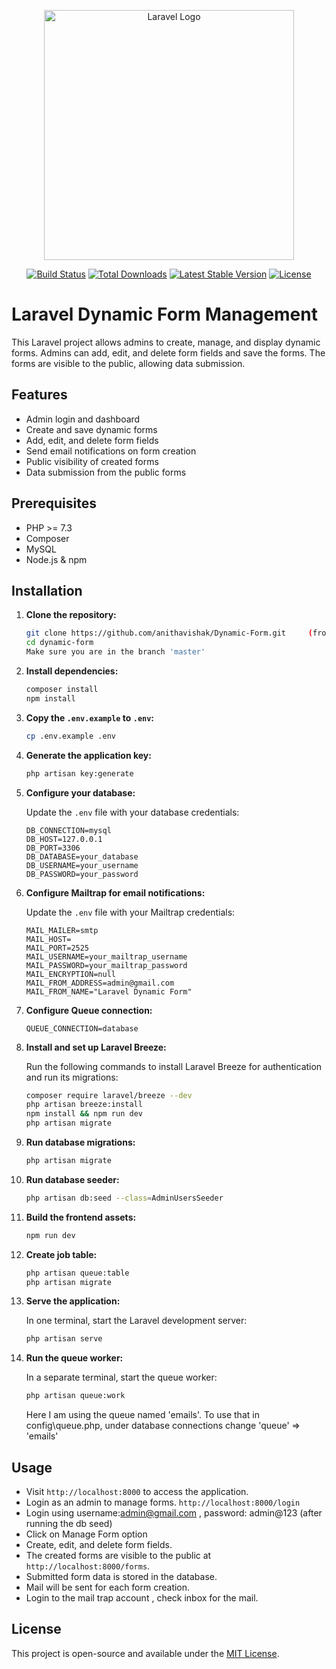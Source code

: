 <p align="center"><a href="https://laravel.com" target="_blank"><img src="https://raw.githubusercontent.com/laravel/art/master/logo-lockup/5%20SVG/2%20CMYK/1%20Full%20Color/laravel-logolockup-cmyk-red.svg" width="400" alt="Laravel Logo"></a></p>

<p align="center">
<a href="https://github.com/laravel/framework/actions"><img src="https://github.com/laravel/framework/workflows/tests/badge.svg" alt="Build Status"></a>
<a href="https://packagist.org/packages/laravel/framework"><img src="https://img.shields.io/packagist/dt/laravel/framework" alt="Total Downloads"></a>
<a href="https://packagist.org/packages/laravel/framework"><img src="https://img.shields.io/packagist/v/laravel/framework" alt="Latest Stable Version"></a>
<a href="https://packagist.org/packages/laravel/framework"><img src="https://img.shields.io/packagist/l/laravel/framework" alt="License"></a>
</p>

# Laravel Dynamic Form Management

This Laravel project allows admins to create, manage, and display dynamic forms. Admins can add, edit, and delete form fields and save the forms. The forms are visible to the public, allowing data submission.

## Features

- Admin login and dashboard
- Create and save dynamic forms
- Add, edit, and delete form fields
- Send email notifications on form creation
- Public visibility of created forms
- Data submission from the public forms

## Prerequisites

- PHP >= 7.3
- Composer
- MySQL
- Node.js & npm 

## Installation

1. **Clone the repository:**

    ```bash
    git clone https://github.com/anithavishak/Dynamic-Form.git     (from master branch)
    cd dynamic-form
    Make sure you are in the branch 'master'
    ```

2. **Install dependencies:**

    ```bash
    composer install
    npm install
    ```

3. **Copy the `.env.example` to `.env`:**

    ```bash
    cp .env.example .env
    ```

4. **Generate the application key:**

    ```bash
    php artisan key:generate
    ```

5. **Configure your database:**

    Update the `.env` file with your database credentials:

    ```dotenv
    DB_CONNECTION=mysql
    DB_HOST=127.0.0.1
    DB_PORT=3306
    DB_DATABASE=your_database
    DB_USERNAME=your_username
    DB_PASSWORD=your_password
    ```

6. **Configure Mailtrap for email notifications:**

    Update the `.env` file with your Mailtrap credentials:

    ```dotenv
    MAIL_MAILER=smtp
    MAIL_HOST=
    MAIL_PORT=2525
    MAIL_USERNAME=your_mailtrap_username
    MAIL_PASSWORD=your_mailtrap_password
    MAIL_ENCRYPTION=null
    MAIL_FROM_ADDRESS=admin@gmail.com
    MAIL_FROM_NAME="Laravel Dynamic Form"
    ```
7. **Configure Queue connection:**

    ```dotenv
    QUEUE_CONNECTION=database
    ```

8. **Install and set up Laravel Breeze:**

    Run the following commands to install Laravel Breeze for authentication and run its migrations:

    ```bash
    composer require laravel/breeze --dev
    php artisan breeze:install
    npm install && npm run dev
    php artisan migrate
    ```
9. **Run database migrations:**

    ```bash
    php artisan migrate
    ```

10. **Run database seeder:**

    ```bash
    php artisan db:seed --class=AdminUsersSeeder
    ```

11. **Build the frontend assets:**

    ```bash
    npm run dev
    ```

12. **Create job table:**

    ```bash
    php artisan queue:table
    php artisan migrate
    ```

13. **Serve the application:**

    In one terminal, start the Laravel development server:

    ```bash
    php artisan serve
    ```

14. **Run the queue worker:**

    In a separate terminal, start the queue worker:

    ```bash
    php artisan queue:work
    ```
    Here I am using the queue named 'emails'.
    To use that in config\queue.php, under database connections change
    'queue' => 'emails'


## Usage

- Visit `http://localhost:8000` to access the application.
- Login as an admin to manage forms. `http://localhost:8000/login`
- Login using username:admin@gmail.com , password: admin@123 (after running the db seed)
- Click on Manage Form option
- Create, edit, and delete form fields.
- The created forms are visible to the public at `http://localhost:8000/forms`.
- Submitted form data is stored in the database.
- Mail will be sent for each form creation. 
- Login to the mail trap account , check inbox for the mail. 

## License

This project is open-source and available under the [MIT License](LICENSE).

